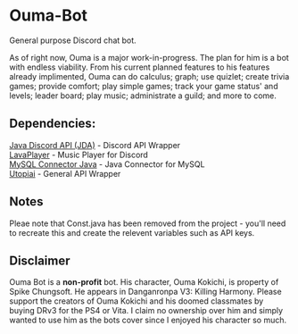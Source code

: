 # Ouma-Bot
General purpose Discord chat bot.

As of right now, Ouma is a major work-in-progress. The plan for him is a bot with endless viability. From his current planned features to his features already implimented, Ouma can do calculus; graph; use quizlet; create trivia games; provide comfort; play simple games; track your game status' and levels; leader board; play music; administrate a guild; and more to come.

## Dependencies:
[Java Discord API (JDA)](https://github.com/DV8FromTheWorld/JDA) - Discord API Wrapper <br>
[LavaPlayer](https://github.com/sedmelluq/lavaplayer) - Music Player for Discord <br>
[MySQL Connector Java](https://mvnrepository.com/artifact/mysql/mysql-connector-java/6.0.5) - Java Connector for MySQL <br>
[Utopiai](https://github.com/SethX3/Utopiai) - General API Wrapper

## Notes
Pleae note that Const.java has been removed from the project - you'll need to recreate this and create the relevent variables such as API keys.

## Disclaimer
Ouma Bot is a **non-profit** bot. His character, Ouma Kokichi, is property of Spike Chungsoft. He appears in Danganronpa V3: Killing Harmony. Please support the creators of Ouma Kokichi and his doomed classmates by buying DRv3 for the PS4 or Vita. I claim no ownership over him and simply wanted to use him as the bots cover since I enjoyed his character so much.